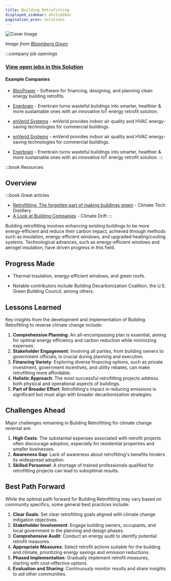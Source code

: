 ```yaml
---
title: Building Retrofitting
displayed_sidebar: docSidebar
pagination_prev: solutions
---
```


![Cover Image](../static/img/building-retrofitting.jpg)

_Image from [Bloomberg Green](https://www.bloomberg.com/sponsors/jll/seven-ways-to-retrofit/)_


:::company job openings
### [View open jobs in this Solution](https://climatebase.org/jobs?l=&q=&drawdown_solutions=Building+Retrofitting)

#### Example Companies
- [BlocPower](https://www.climatetechlist.com/company/blocpower) - Software for financing, designing, and planning clean energy building retrofits.
- [Enerbrain](https://www.climatetechlist.com/company/enerbrain) - Enerbrain turns wasteful buildings into smarter, healthier & more sustainable ones with an innovative IoT energy retrofit solution.
- [enVerid Systems](https://www.climatetechlist.com/company/enverid-systems) - enVerid provides indoor air quality and HVAC energy-saving technologies for commercial buildings.

- [enVerid Systems](https://enverid.com) - enVerid provides indoor air quality and HVAC energy-saving technologies for commercial buildings.
- [Enerbrain](https://www.enerbrain.com) - Enerbrain turns wasteful buildings into smarter, healthier & more sustainable ones with an innovative IoT energy retrofit solution.
:::

:::book Resources

## Overview
:::book Great articles
- [Retrofitting: The forgotten part of making buildings green](https://www.climatetechdistillery.com/p/27-retrofitting) - Climate Tech Distillery
- [A Look at Building Companies](https://climatedrift.substack.com/p/a-look-at-building-companies) - Climate Drift
:::



Building retrofitting involves enhancing existing buildings to be more energy-efficient and reduce their carbon impact, achieved through methods such as insulation, energy-efficient windows, and upgraded heating/cooling systems. Technological advances, such as energy-efficient windows and aerogel insulation, have driven progress in this field.

## Progress Made

- Thermal insulation, energy-efficient windows, and green roofs.

- Notable contributors include Building Decarbonization Coalition, the U.S. Green Building Council, among others.

## Lessons Learned

Key insights from the development and implementation of Building Retrofitting to reverse climate change include:

1. **Comprehensive Planning**: An all-encompassing plan is essential, aiming for optimal energy efficiency and carbon reduction while minimizing expenses.
2. **Stakeholder Engagement**: Involving all parties, from building owners to government officials, is crucial during planning and execution.
3. **Financing Variety**: Exploring diverse financing options, such as private investment, government incentives, and utility rebates, can make retrofitting more affordable.
4. **Holistic Approach**: The most successful retrofitting projects address both physical and operational aspects of buildings.
5. **Part of Broader Effort**: Retrofitting's impact in reducing emissions is significant but must align with broader decarbonization strategies.

## Challenges Ahead

Major challenges remaining in Building Retrofitting for climate change reversal are:

1. **High Costs**: The substantial expenses associated with retrofit projects often discourage adoption, especially for residential properties and smaller businesses.
2. **Awareness Gap**: Lack of awareness about retrofitting's benefits hinders its widespread adoption.
3. **Skilled Personnel**: A shortage of trained professionals qualified for retrofitting projects can lead to suboptimal results.

## Best Path Forward

While the optimal path forward for Building Retrofitting may vary based on community specifics, some general best practices include:

1. **Clear Goals**: Set clear retrofitting goals aligned with climate change mitigation objectives.
2. **Stakeholder Involvement**: Engage building owners, occupants, and local government in the planning and design phases.
3. **Comprehensive Audit**: Conduct an energy audit to identify potential retrofit measures.
4. **Appropriate Measures**: Select retrofit actions suitable for the building and climate, prioritizing energy savings and emission reductions.
5. **Phased Implementation**: Gradually implement retrofit measures, starting with cost-effective options.
6. **Evaluation and Sharing**: Continuously monitor results and share insights to aid other communities.